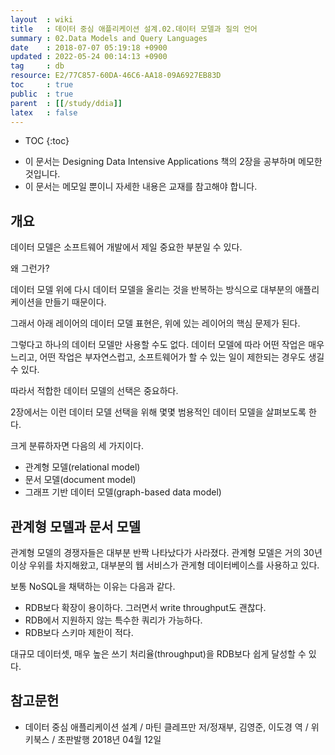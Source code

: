 ```yaml
---
layout  : wiki
title   : 데이터 중심 애플리케이션 설계.02.데이터 모델과 질의 언어
summary : 02.Data Models and Query Languages
date    : 2018-07-07 05:19:18 +0900
updated : 2022-05-24 00:14:13 +0900
tag     : db
resource: E2/77C857-60DA-46C6-AA18-09A6927EB83D
toc     : true
public  : true
parent  : [[/study/ddia]]
latex   : false
---
```

* TOC
{:toc}

- 이 문서는 Designing Data Intensive Applications 책의 2장을 공부하며 메모한 것입니다.
- 이 문서는 메모일 뿐이니 자세한 내용은 교재를 참고해야 합니다.

## 개요

데이터 모델은 소프트웨어 개발에서 제일 중요한 부분일 수 있다.

왜 그런가?

데이터 모델 위에 다시 데이터 모델을 올리는 것을 반복하는 방식으로 대부분의 애플리케이션을 만들기 때문이다.

그래서 아래 레이어의 데이터 모델 표현은, 위에 있는 레이어의 핵심 문제가 된다.

그렇다고 하나의 데이터 모델만 사용할 수도 없다.
데이터 모델에 따라 어떤 작업은 매우 느리고, 어떤 작업은 부자연스럽고, 소프트웨어가 할 수 있는 일이 제한되는 경우도 생길 수 있다.

따라서 적합한 데이터 모델의 선택은 중요하다.

2장에서는 이런 데이터 모델 선택을 위해 몇몇 범용적인 데이터 모델을 살펴보도록 한다.

크게 분류하자면 다음의 세 가지이다.

- 관계형 모델(relational model)
- 문서 모델(document model)
- 그래프 기반 데이터 모델(graph-based data model)

## 관계형 모델과 문서 모델

관계형 모델의 경쟁자들은 대부분 반짝 나타났다가 사라졌다.
관계형 모델은 거의 30년 이상 우위를 차지해왔고, 대부분의 웹 서비스가 관게형 데이터베이스를 사용하고 있다.

보통 NoSQL을 채택하는 이유는 다음과 같다.

- RDB보다 확장이 용이하다. 그러면서 write throughput도 괜찮다.
- RDB에서 지원하지 않는 특수한 쿼리가 가능하다.
- RDB보다 스키마 제한이 적다.


대규모 데이터셋, 매우 높은 쓰기 처리율(throughput)을 RDB보다 쉽게 달성할 수 있다.


## 참고문헌

- 데이터 중심 애플리케이션 설계 / 마틴 클레프만 저/정재부, 김영준, 이도경 역 / 위키북스 / 초판발행 2018년 04월 12일

